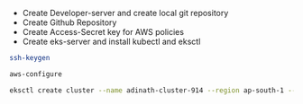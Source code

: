 - Create Developer-server and create local git repository
- Create Github Repository
- Create Access-Secret key for AWS policies
- Create eks-server and install kubectl and eksctl
```bash
ssh-keygen

aws-configure

eksctl create cluster --name adinath-cluster-914 --region ap-south-1 --version 1.29 --vpc-public-subnets subnet-044c44fef8814b390,subnet-065909e8f402e86a7 --node-type t2.micro --nodes-min 2 --ssh-access --ssh-public-key /root/.ssh/id_rsa.pub
```
